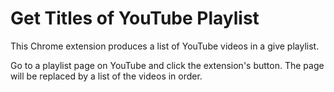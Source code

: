 # Get Titles of YouTube Playlist

This Chrome extension produces a list of YouTube videos in a give playlist.

Go to a playlist page on YouTube and click the extension's button. The page will be replaced by a list of the videos in order.
